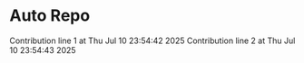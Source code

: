 # Auto Repo

Contribution line 1 at Thu Jul 10 23:54:42 2025
Contribution line 2 at Thu Jul 10 23:54:43 2025